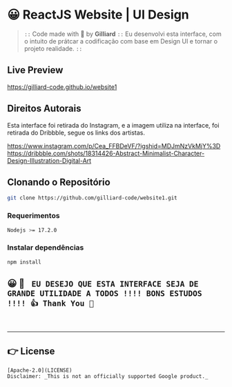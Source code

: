 # 😀 ReactJS Website | UI Design

> `::` Code made with 💓 by **Gilliard** `::`
Eu desenvolvi esta interface, com o intuito de prátcar a codificação com base em Design UI e tornar o projeto realidade. `::`

## Live Preview

https://gilliard-code.github.io/website1

## Direitos Autorais

Esta interface foi retirada do Instagram, e a imagem utiliza na interface, foi retirada do Dribbble, segue os links dos artistas.

https://www.instagram.com/p/Cea_FFBDeVF/?igshid=MDJmNzVkMjY%3D
<br>
https://dribbble.com/shots/18314426-Abstract-Minimalist-Character-Design-Illustration-Digital-Art


## Clonando o Repositório

```bash
git clone https://github.com/gilliard-code/website1.git
```

### Requerimentos

```bash
Nodejs >= 17.2.0
```

### Instalar dependências

```bash
npm install
```

## 😀 💓 ` EU DESEJO QUE ESTA INTERFACE SEJA DE GRANDE UTILIDADE A TODOS !!!! BONS ESTUDOS !!!! 👍 Thank You 🤝`

<br>

---

## 👉 License

```
[Apache-2.0](LICENSE)
Disclaimer: _This is not an officially supported Google product._
```
